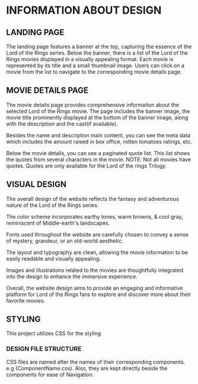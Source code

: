 # INFORMATION ABOUT DESIGN

## LANDING PAGE

The landing page features a banner at the top, capturing the essence of the Lord of the Rings series.
Below the banner, there is a list of the Lord of the Rings movies displayed in a visually appealing format. Each movie is represented by its title and a small thumbnail image.
Users can click on a movie from the list to navigate to the corresponding movie details page.

## MOVIE DETAILS PAGE

The movie details page provides comprehensive information about the selected Lord of the Rings movie.
The page includes the banner image, the movie title prominently displayed at the bottom of the banner image, along with the description and the cast(if available).

Besides the name and description main content, you can see the meta data which includes the amount raised in box office, rotten tomatoes ratings, etc.

Below the movie details, you can see a paginated quote list. This list shows the quotes from several characters in the movie.
NOTE: Not all movies have quotes. Quotes are only available for the Lord of the rings Trilogy.

## VISUAL DESIGN

The overall design of the website reflects the fantasy and adventurous nature of the Lord of the Rings series.

The color scheme incorporates earthy tones,  warm browns, & cool gray, reminiscent of Middle-earth's landscapes.

Fonts used throughout the website are carefully chosen to convey a sense of mystery, grandeur, or an old-world aesthetic.

The layout and typography are clean, allowing the movie information to be easily readable and visually appealing.

Images and illustrations related to the movies are thoughtfully integrated into the design to enhance the immersive experience.

Overall, the website design aims to provide an engaging and informative platform for Lord of the Rings fans to explore and discover more about their favorite movies.

## STYLING

This project utilizes CSS for the styling

### DESIGN FILE STRUCTURE

CSS files are named after the names of their corresponding components. e.g (ComponentName.css). Also, they are kept directly beside the components for ease of Navigation.
